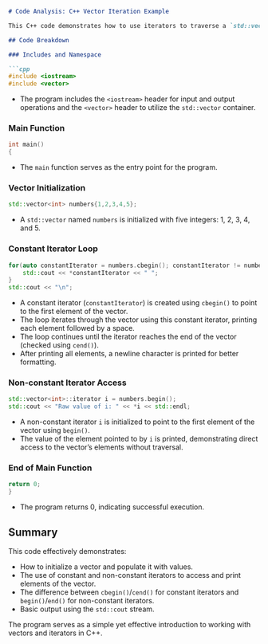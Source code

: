 ```markdown
# Code Analysis: C++ Vector Iteration Example

This C++ code demonstrates how to use iterators to traverse a `std::vector` containing integers. The code includes both constant and non-constant iterators to illustrate different ways of accessing elements within the vector.

## Code Breakdown

### Includes and Namespace

```cpp
#include <iostream>
#include <vector>
```
- The program includes the `<iostream>` header for input and output operations and the `<vector>` header to utilize the `std::vector` container.

### Main Function

```cpp
int main()
{
```
- The `main` function serves as the entry point for the program.

### Vector Initialization

```cpp
std::vector<int> numbers{1,2,3,4,5};
```
- A `std::vector` named `numbers` is initialized with five integers: 1, 2, 3, 4, and 5.

### Constant Iterator Loop

```cpp
for(auto constantIterator = numbers.cbegin(); constantIterator != numbers.cend(); constantIterator++){
    std::cout << *constantIterator << " ";
}
std::cout << "\n";
```
- A constant iterator (`constantIterator`) is created using `cbegin()` to point to the first element of the vector.
- The loop iterates through the vector using this constant iterator, printing each element followed by a space.
- The loop continues until the iterator reaches the end of the vector (checked using `cend()`).
- After printing all elements, a newline character is printed for better formatting.

### Non-constant Iterator Access

```cpp
std::vector<int>::iterator i = numbers.begin();
std::cout << "Raw value of i: " << *i << std::endl;
```
- A non-constant iterator `i` is initialized to point to the first element of the vector using `begin()`.
- The value of the element pointed to by `i` is printed, demonstrating direct access to the vector’s elements without traversal.

### End of Main Function

```cpp
return 0;
}
```
- The program returns 0, indicating successful execution.

## Summary

This code effectively demonstrates:
- How to initialize a vector and populate it with values.
- The use of constant and non-constant iterators to access and print elements of the vector.
- The difference between `cbegin()`/`cend()` for constant iterators and `begin()`/`end()` for non-constant iterators.
- Basic output using the `std::cout` stream.

The program serves as a simple yet effective introduction to working with vectors and iterators in C++.
```